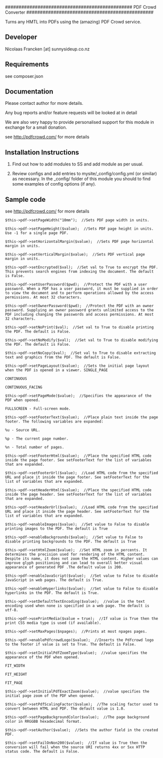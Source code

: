 ###############################################
PDF Crowd Converter
###############################################

Turns any HMTL into PDFs using the (amazing) PDF Crowd service.


Developer
-----------------------------------------------
Nicolaas Francken [at] sunnysideup.co.nz


Requirements
-----------------------------------------------
see composer.json



Documentation
-----------------------------------------------
Please contact author for more details.

Any bug reports and/or feature requests will be
looked at in detail

We are also very happy to provide personalised support
for this module in exchange for a small donation.

see http://pdfcrowd.com/ for more details


Installation Instructions
-----------------------------------------------
1. Find out how to add modules to SS and add module as per usual.

2. Review configs and add entries to mysite/_config/config.yml
(or similar) as necessary.
In the _config/ folder of this module
you should to find some examples of config options (if any).

Sample code
-----------------------------------------------
see http://pdfcrowd.com/ for more details

	$this->pdf->setPageWidth("10mm");  //Sets PDF page width in units.

	$this->pdf->setPageHeight($value);  //Sets PDF page height in units. Use -1 for a single page PDF.

	$this->pdf->setHorizontalMargin($value);  //Sets PDF page horizontal margin in units.

	$this->pdf->setVerticalMargin($value);  //Sets PDF vertical page margin in units.

	$this->pdf->setEncrypted($val);  //Set val to True to encrypt the PDF. This prevents search engines from indexing the document. The default is False.

	$this->pdf->setUserPassword($pwd);  //Protect the PDF with a user password. When a PDF has a user password, it must be supplied in order to view the document and to perform operations allowed by the access permissions. At most 32 characters.

	$this->pdf->setOwnerPassword($pwd);  //Protect the PDF with an owner password. Supplying an owner password grants unlimited access to the PDF including changing the passwords and access permissions. At most 32 characters.

	$this->pdf->setNoPrint($val);  //Set val to True to disable printing the PDF. The default is False.

	$this->pdf->setNoModify($val);  //Set val to True to disable modifying the PDF. The default is False.

	$this->pdf->setNoCopy($val);  //Set val to True to disable extracting text and graphics from the PDF. The default is False.

	$this->pdf->setPageLayout($value);  //Sets the initial page layout when the PDF is opened in a viewer. SINGLE_PAGE

	CONTINUOUS

	CONTINUOUS_FACING

	$this->pdf->setPageMode($value);  //Specifies the appearance of the PDF when opened.

	FULLSCREEN - Full-screen mode.

	$this->pdf->setFooterText($value);  //Place plain text inside the page footer. The following variables are expanded:

	%u - Source URL.

	%p - The current page number.

	%n - Total number of pages.

	$this->pdf->setFooterHtml($value);  //Place the specified HTML code inside the page footer. See setFooterText for the list of variables that are expanded.

	$this->pdf->setFooterUrl($value);  //Load HTML code from the specified URL and place it inside the page footer. See setFooterText for the list of variables that are expanded.

	$this->pdf->setHeaderHtml($value);  //Place the specified HTML code inside the page header. See setFooterText for the list of variables that are expanded.

	$this->pdf->setHeaderUrl($value);  //Load HTML code from the specified URL and place it inside the page header. See setFooterText for the list of variables that are expanded.

	$this->pdf->enableImages($value);  //Set value to False to disable printing images to the PDF. The default is True

	$this->pdf->enableBackgrounds($value);  //Set value to False to disable printing backgrounds to the PDF. The default is True

	$this->pdf->setHtmlZoom($value);  //Set HTML zoom in percents. It determines the precision used for rendering of the HTML content. Despite its name, it does not zoom the HTML content. Higher values can improve glyph positioning and can lead to overall better visual appearance of generated PDF .The default value is 200.

	$this->pdf->enableJavaScript($value);  //Set value to False to disable JavaScript in web pages. The default is True.

	$this->pdf->enableHyperlinks($value);  //Set value to False to disable hyperlinks in the PDF. The default is True.

	$this->pdf->setDefaultTextEncoding($value);  //value is the text encoding used when none is specified in a web page. The default is utf-8.

	$this->pdf->usePrintMedia($value = true);  //If value is True then the print CSS media type is used (if available).

	$this->pdf->setMaxPages($npages);  //Prints at most npages pages.

	$this->pdf->enablePdfcrowdLogo($value);  //Inserts the Pdfcrowd logo to the footer if value is set to True. The default is False.

	$this->pdf->setInitialPdfZoomType($value);  //value specifies the appearance of the PDF when opened.

	FIT_WIDTH

	FIT_HEIGHT

	FIT_PAGE

	$this->pdf->setInitialPdfExactZoom($value);  //value specifies the initial page zoom of the PDF when opened.

	$this->pdf->setPdfScalingFactor($value);  //The scaling factor used to convert between HTML and PDF. The default value is 1.0.

	$this->pdf->setPageBackgroundColor($value);  //The page background color in RRGGBB hexadecimal format.

	$this->pdf->setAuthor($value);  //Sets the author field in the created PDF.

	$this->pdf->setFailOnNon200($value);  //If value is True then the conversion will fail when the source URI returns 4xx or 5xx HTTP status code. The default is False.

